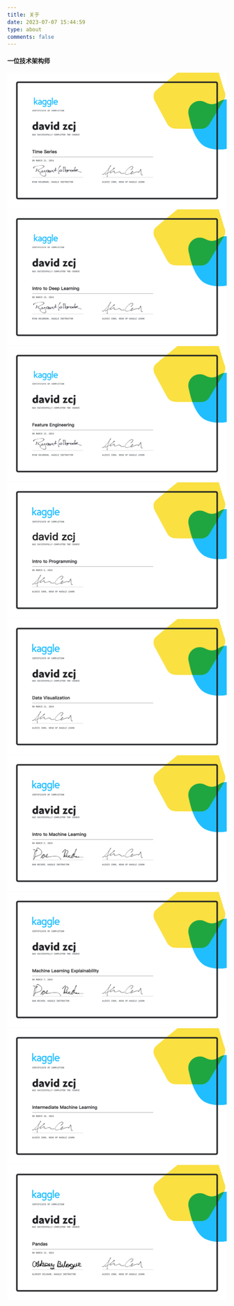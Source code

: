 ```yaml
---
title: 关于
date: 2023-07-07 15:44:59
type: about
comments: false
---
```


#### 一位技术架构师

![](images/Time_Series.png)
![](images/Deep_Learning.png)
![](images/Feature_Engineering.png)
![](images/Intro_to_Programming.png)
![](images/Data_Visualization.png)
![](images/Machine_Learning.png)
![](images/Machine_Learning_Explainability.png)
![](images/Intermediate_Machine_Learning.png)
![](images/Pandas.png)
